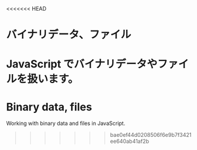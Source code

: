 <<<<<<< HEAD
# バイナリデータ、ファイル

JavaScript でバイナリデータやファイルを扱います。
=======
# Binary data, files

Working with binary data and files in JavaScript.
>>>>>>> bae0ef44d0208506f6e9b7f3421ee640ab41af2b
